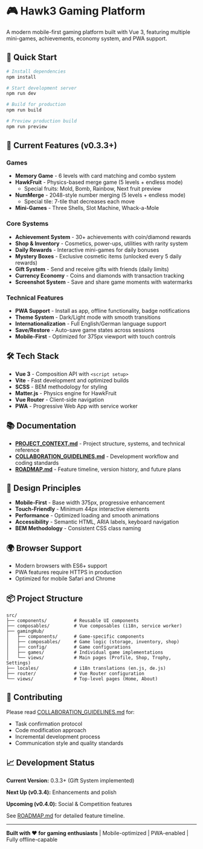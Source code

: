 # 🎮 Hawk3 Gaming Platform

A modern mobile-first gaming platform built with Vue 3, featuring multiple mini-games, achievements, economy system, and PWA support.

## 🚀 Quick Start

```bash
# Install dependencies
npm install

# Start development server
npm run dev

# Build for production
npm run build

# Preview production build
npm run preview
```

## 🎯 Current Features (v0.3.3+)

### Games
- **Memory Game** - 6 levels with card matching and combo system
- **HawkFruit** - Physics-based merge game (5 levels + endless mode)
    - Special fruits: Mold, Bomb, Rainbow, Next fruit preview
- **NumMerge** - 2048-style number merging (5 levels + endless mode)
    - Special tile: 7-tile that decreases each move
- **Mini-Games** - Three Shells, Slot Machine, Whack-a-Mole

### Core Systems
- **Achievement System** - 30+ achievements with coin/diamond rewards
- **Shop & Inventory** - Cosmetics, power-ups, utilities with rarity system
- **Daily Rewards** - Interactive mini-games for daily bonuses
- **Mystery Boxes** - Exclusive cosmetic items (unlocked every 5 daily rewards)
- **Gift System** - Send and receive gifts with friends (daily limits)
- **Currency Economy** - Coins and diamonds with transaction tracking
- **Screenshot System** - Save and share game moments with watermarks

### Technical Features
- **PWA Support** - Install as app, offline functionality, badge notifications
- **Theme System** - Dark/Light mode with smooth transitions
- **Internationalization** - Full English/German language support
- **Save/Restore** - Auto-save game states across sessions
- **Mobile-First** - Optimized for 375px viewport with touch controls

## 🛠️ Tech Stack

- **Vue 3** - Composition API with `<script setup>`
- **Vite** - Fast development and optimized builds
- **SCSS** - BEM methodology for styling
- **Matter.js** - Physics engine for HawkFruit
- **Vue Router** - Client-side navigation
- **PWA** - Progressive Web App with service worker

## 📚 Documentation

- **[PROJECT_CONTEXT.md](./PROJECT_CONTEXT.md)** - Project structure, systems, and technical reference
- **[COLLABORATION_GUIDELINES.md](./COLLABORATION_GUIDELINES.md)** - Development workflow and coding standards
- **[ROADMAP.md](./ROADMAP.md)** - Feature timeline, version history, and future plans

## 🎨 Design Principles

- **Mobile-First** - Base width 375px, progressive enhancement
- **Touch-Friendly** - Minimum 44px interactive elements
- **Performance** - Optimized loading and smooth animations
- **Accessibility** - Semantic HTML, ARIA labels, keyboard navigation
- **BEM Methodology** - Consistent CSS class naming

## 🌍 Browser Support

- Modern browsers with ES6+ support
- PWA features require HTTPS in production
- Optimized for mobile Safari and Chrome

## 📦 Project Structure

```
src/
├── components/          # Reusable UI components
├── composables/         # Vue composables (i18n, service worker)
├── gamingHub/
│   ├── components/      # Game-specific components
│   ├── composables/     # Game logic (storage, inventory, shop)
│   ├── config/          # Game configurations
│   ├── games/           # Individual game implementations
│   └── views/           # Main pages (Profile, Shop, Trophy, Settings)
├── locales/             # i18n translations (en.js, de.js)
├── router/              # Vue Router configuration
└── views/               # Top-level pages (Home, About)
```

## 🤝 Contributing

Please read [COLLABORATION_GUIDELINES.md](./COLLABORATION_GUIDELINES.md) for:
- Task confirmation protocol
- Code modification approach
- Incremental development process
- Communication style and quality standards

## 📈 Development Status

**Current Version:** 0.3.3+ (Gift System implemented)

**Next Up (v0.3.4):** Enhancements and polish

**Upcoming (v0.4.0):** Social & Competition features

See [ROADMAP.md](./ROADMAP.md) for detailed feature timeline.

---

**Built with ❤️ for gaming enthusiasts** | Mobile-optimized | PWA-enabled | Fully offline-capable
